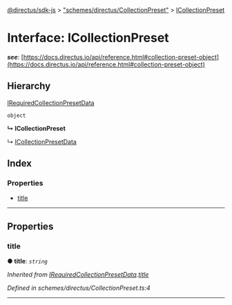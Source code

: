 [@directus/sdk-js](../README.md) > ["schemes/directus/CollectionPreset"](../modules/_schemes_directus_collectionpreset_.md) > [ICollectionPreset](../interfaces/_schemes_directus_collectionpreset_.icollectionpreset.md)

# Interface: ICollectionPreset

*__see__*: [https://docs.directus.io/api/reference.html#collection-preset-object](https://docs.directus.io/api/reference.html#collection-preset-object)

## Hierarchy

 [IRequiredCollectionPresetData](_schemes_directus_collectionpreset_.irequiredcollectionpresetdata.md)

 `object`

**↳ ICollectionPreset**

↳  [ICollectionPresetData](_schemes_request_collection_.icollectionpresetdata.md)

## Index

### Properties

* [title](_schemes_directus_collectionpreset_.icollectionpreset.md#title)

---

## Properties

<a id="title"></a>

###  title

**● title**: *`string`*

*Inherited from [IRequiredCollectionPresetData](_schemes_directus_collectionpreset_.irequiredcollectionpresetdata.md).[title](_schemes_directus_collectionpreset_.irequiredcollectionpresetdata.md#title)*

*Defined in schemes/directus/CollectionPreset.ts:4*

___

